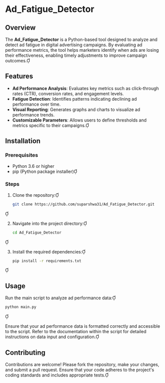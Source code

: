 # Ad_Fatigue_Detector

## Overview

The **Ad_Fatigue_Detector** is a Python-based tool designed to analyze and detect ad fatigue in digital advertising campaigns. By evaluating ad performance metrics, the tool helps marketers identify when ads are losing their effectiveness, enabling timely adjustments to improve campaign outcomes.

## Features

- **Ad Performance Analysis**: Evaluates key metrics such as click-through rates (CTR), conversion rates, and engagement levels.
- **Fatigue Detection**: Identifies patterns indicating declining ad performance over time.
- **Visual Reporting**: Generates graphs and charts to visualize ad performance trends.
- **Customizable Parameters**: Allows users to define thresholds and metrics specific to their campaigns.

## Installation

### Prerequisites

- Python 3.6 or higher
- pip (Python package installer)

### Steps

1. Clone the repository:

   ```bash
   git clone https://github.com/suparshwa31/Ad_Fatigue_Detector.git
   ```


2. Navigate into the project directory:

   ```bash
   cd Ad_Fatigue_Detector
   ```


3. Install the required dependencies:

   ```bash
   pip install -r requirements.txt
   ```


## Usage

Run the main script to analyze ad performance data:


```bash
python main.py
```


Ensure that your ad performance data is formatted correctly and accessible to the script. Refer to the documentation within the script for detailed instructions on data input and configuration.

## Contributing

Contributions are welcome! Please fork the repository, make your changes, and submit a pull request. Ensure that your code adheres to the project's coding standards and includes appropriate tests.
